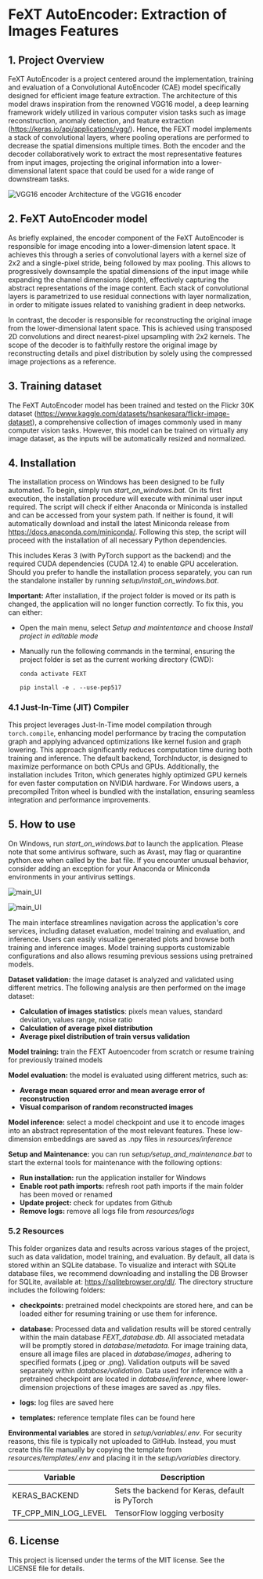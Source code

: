 # FeXT AutoEncoder: Extraction of Images Features

## 1. Project Overview
FeXT AutoEncoder is a project centered around the implementation, training and evaluation of a Convolutional AutoEncoder (CAE) model specifically designed for efficient image feature extraction. The architecture of this model draws inspiration from the renowned VGG16 model, a deep learning framework widely utilized in various computer vision tasks such as image reconstruction, anomaly detection, and feature extraction (https://keras.io/api/applications/vgg/). Hence, the FEXT model implements a stack of convolutional layers, where pooling operations are performed to decrease the spatial dimensions multiple times. Both the encoder and the decoder collaboratively work to extract the most representative features from input images, projecting the original information into a lower-dimensional latent space that could be used for a wide range of downstream tasks.

![VGG16 encoder](FEXT/commons/assets/VGG16_encoder.png)
Architecture of the VGG16 encoder

## 2. FeXT AutoEncoder model
As briefly explained, the encoder component of the FeXT AutoEncoder is responsible for image encoding into a lower-dimension latent space. It achieves this through a series of convolutional layers with a kernel size of 2x2 and a single-pixel stride, being followed by max pooling. This allows to progressively downsample the spatial dimensions of the input image while expanding the channel dimensions (depth), effectively capturing the abstract representations of the image content. Each stack of convolutional layers is parametrized to use residual connections with layer normalization, in order to mitigate issues related to vanishing gradient in deep networks.

In contrast, the decoder is responsible for reconstructing the original image from the lower-dimensional latent space. This is achieved using transposed 2D convolutions and direct nearest-pixel upsampling with 2x2 kernels. The scope of the decoder is to faithfully restore the original image by reconstructing details and pixel distribution by solely using the compressed image projections as a reference.

## 3. Training dataset
The FeXT AutoEncoder model has been trained and tested on the Flickr 30K dataset (https://www.kaggle.com/datasets/hsankesara/flickr-image-dataset), a comprehensive collection of images commonly used in many computer vision tasks. However, this model can be trained on virtually any image dataset, as the inputs will be automatically resized and normalized.

## 4. Installation
The installation process on Windows has been designed to be fully automated. To begin, simply run *start_on_windows.bat.* On its first execution, the installation procedure will execute with minimal user input required. The script will check if either Anaconda or Miniconda is installed and can be accessed from your system path. If neither is found, it will automatically download and install the latest Miniconda release from https://docs.anaconda.com/miniconda/. Following this step, the script will proceed with the installation of all necessary Python dependencies. 

This includes Keras 3 (with PyTorch support as the backend) and the required CUDA dependencies (CUDA 12.4) to enable GPU acceleration. Should you prefer to handle the installation process separately, you can run the standalone installer by running *setup/install_on_windows.bat*.

**Important:** After installation, if the project folder is moved or its path is changed, the application will no longer function correctly. To fix this, you can either:

- Open the main menu, select *Setup and maintentance* and choose *Install project in editable mode*
- Manually run the following commands in the terminal, ensuring the project folder is set as the current working directory (CWD):

    `conda activate FEXT`

    `pip install -e . --use-pep517` 

### 4.1 Just-In-Time (JIT) Compiler
This project leverages Just-In-Time model compilation through `torch.compile`, enhancing model performance by tracing the computation graph and applying advanced optimizations like kernel fusion and graph lowering. This approach significantly reduces computation time during both training and inference. The default backend, TorchInductor, is designed to maximize performance on both CPUs and GPUs. Additionally, the installation includes Triton, which generates highly optimized GPU kernels for even faster computation on NVIDIA hardware. For Windows users, a precompiled Triton wheel is bundled with the installation, ensuring seamless integration and performance improvements.

## 5. How to use
On Windows, run *start_on_windows.bat* to launch the application. Please note that some antivirus software, such as Avast, may flag or quarantine python.exe when called by the .bat file. If you encounter unusual behavior, consider adding an exception for your Anaconda or Miniconda environments in your antivirus settings.

![main_UI](FEXT/commons/assets/dataset_tab.png)

![main_UI](FEXT/commons/assets/train_tab.png)

The main interface streamlines navigation across the application's core services, including dataset evaluation, model training and evaluation, and inference. Users can easily visualize generated plots and browse both training and inference images. Model training supports customizable configurations and also allows resuming previous sessions using pretrained models.

**Dataset validation:** the image dataset is analyzed and validated using different metrics. The following analysis are then performed on the image dataset:

- **Calculation of images statistics**: pixels mean values, standard deviation, values range, noise ratio
- **Calculation of average pixel distribution**
- **Average pixel distribution of train versus validation**   

**Model training:** train the FEXT Autoencoder from scratch or resume training for previously trained models

**Model evaluation:** the model is evaluated using different metrics, such as:
- **Average mean squared error and mean average error of reconstruction** 
- **Visual comparison of random reconstructed images** 

**Model inference:** select a model checkpoint and use it to encode images into an abstract representation of the most relevant features. These low-dimension embeddings are saved as .npy files in *resources/inference*


**Setup and Maintenance:** you can run *setup/setup_and_maintenance.bat* to start the external tools for maintenance with the following options:

- **Run installation:** run the application installer for Windows
- **Enable root path imports:** refresh root path imports if the main folder has been moved or renamed
- **Update project:** check for updates from Github
- **Remove logs:** remove all logs file from *resources/logs*


### 5.2 Resources
This folder organizes data and results across various stages of the project, such as data validation, model training, and evaluation. By default, all data is stored within an SQLite database. To visualize and interact with SQLite database files, we recommend downloading and installing the DB Browser for SQLite, available at: https://sqlitebrowser.org/dl/. The directory structure includes the following folders:

- **checkpoints:** pretrained model checkpoints are stored here, and can be loaded either for resuming training or use them for inference.

- **database:** Processed data and validation results will be stored centrally within the main database *FEXT_database.db*. All associated metadata will be promptly stored in *database/metadata*. For image training data, ensure all image files are placed in *database/images*, adhering to specified formats (.jpeg or .png). Validation outputs will be saved separately within *database/validation*. Data used for inference with a pretrained checkpoint are located in *database/inference*, where lower-dimension projections of these images are saved as .npy files.

- **logs:** log files are saved here

- **templates:** reference template files can be found here
 
**Environmental variables** are stored in *setup/variables/.env*. For security reasons, this file is typically not uploaded to GitHub. Instead, you must create this file manually by copying the template from *resources/templates/.env* and placing it in the *setup/variables* directory.

| Variable              | Description                                              |
|-----------------------|----------------------------------------------------------|
| KERAS_BACKEND         | Sets the backend for Keras, default is PyTorch           |
| TF_CPP_MIN_LOG_LEVEL  | TensorFlow logging verbosity                             |

## 6. License
This project is licensed under the terms of the MIT license. See the LICENSE file for details.
